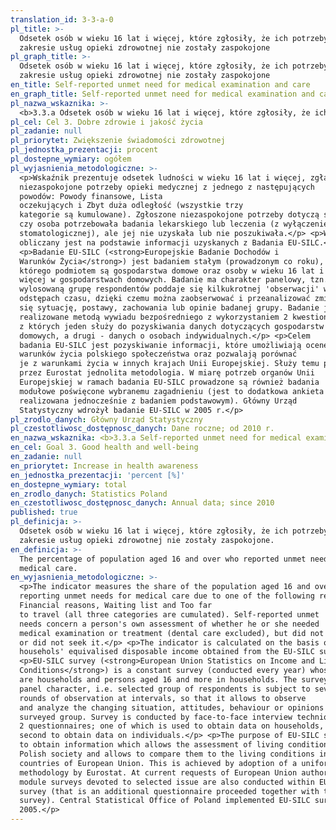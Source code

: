 ```yaml
---
translation_id: 3-3-a-0
pl_title: >-
  Odsetek osób w wieku 16 lat i więcej, które zgłosiły, że ich potrzeby w
  zakresie usług opieki zdrowotnej nie zostały zaspokojone
pl_graph_title: >-
  Odsetek osób w wieku 16 lat i więcej, które zgłosiły, że ich potrzeby w
  zakresie usług opieki zdrowotnej nie zostały zaspokojone
en_title: Self-reported unmet need for medical examination and care
en_graph_title: Self-reported unmet need for medical examination and care
pl_nazwa_wskaznika: >-
  <b>3.3.a Odsetek osób w wieku 16 lat i więcej, które zgłosiły, że ich potrzeby w zakresie usług opieki zdrowotnej nie zostały zaspokojone</b>
pl_cel: Cel 3. Dobre zdrowie i jakość życia
pl_zadanie: null
pl_priorytet: Zwiększenie świadomości zdrowotnej
pl_jednostka_prezentacji: procent
pl_dostepne_wymiary: ogółem
pl_wyjasnienia_metodologiczne: >-
  <p>Wskaźnik prezentuje odsetek ludności w wieku 16 lat i więcej, zgłaszającej
  niezaspokojone potrzeby opieki medycznej z jednego z następujących
  powodów: Powody finansowe, Lista
  oczekujących i Zbyt duża odległość (wszystkie trzy
  kategorie są kumulowane). Zgłoszone niezaspokojone potrzeby dotyczą samooceny,
  czy osoba potrzebowała badania lekarskiego lub leczenia (z wyłączeniem opieki
  stomatologicznej), ale jej nie uzyskała lub nie poszukiwała.</p> <p>Wskaźnik
  obliczany jest na podstawie informacji uzyskanych z Badania EU-SILC.</p>
  <p>Badanie EU-SILC (<strong>Europejskie Badanie Dochodów i
  Warunków Życia</strong>) jest badaniem stałym (prowadzonym co roku),
  którego podmiotem są gospodarstwa domowe oraz osoby w wieku 16 lat i
  więcej w gospodarstwach domowych. Badanie ma charakter panelowy, tzn.
  wylosowaną grupę respondentów poddaje się kilkukrotnej 'obserwacji' w
  odstępach czasu, dzięki czemu można zaobserwować i przeanalizować zmieniającą
  się sytuację, postawy, zachowania lub opinie badanej grupy. Badanie jest
  realizowane metodą wywiadu bezpośredniego z wykorzystaniem 2 kwestionariuszy,
  z których jeden służy do pozyskiwania danych dotyczących gospodarstw
  domowych, a drugi - danych o osobach indywidualnych.</p> <p>Celem
  badania EU-SILC jest pozyskiwanie informacji, które umożliwiają ocenę
  warunków życia polskiego społeczeństwa oraz pozwalają porównać
  je z warunkami życia w innych krajach Unii Europejskiej. Służy temu przyjęta
  przez Eurostat jednolita metodologia. W miarę potrzeb organów Unii
  Europejskiej w ramach badania EU-SILC prowadzone są również badania
  modułowe poświęcone wybranemu zagadnieniu (jest to dodatkowa ankieta
  realizowana jednocześnie z badaniem podstawowym). Główny Urząd
  Statystyczny wdrożył badanie EU-SILC w 2005 r.</p>
pl_zrodlo_danych: Główny Urząd Statystyczny
pl_czestotliwosc_dostępnosc_danych: Dane roczne; od 2010 r.
en_nazwa_wskaznika: <b>3.3.a Self-reported unmet need for medical examination and care</b>
en_cel: Goal 3. Good health and well-being
en_zadanie: null
en_priorytet: Increase in health awareness
en_jednostka_prezentacji: 'percent [%]'
en_dostepne_wymiary: total
en_zrodlo_danych: Statistics Poland
en_czestotliwosc_dostępnosc_danych: Annual data; since 2010
published: true
pl_definicja: >-
  Odsetek osób w wieku 16 lat i więcej, które zgłosiły, że ich potrzeby w
  zakresie usług opieki zdrowotnej nie zostały zaspokojone.
en_definicja: >-
  The percentage of population aged 16 and over who reported unmet needs for
  medical care.
en_wyjasnienia_metodologiczne: >-
  <p>The indicator measures the share of the population aged 16 and over
  reporting unmet needs for medical care due to one of the following reasons:
  Financial reasons, Waiting list and Too far
  to travel (all three categories are cumulated). Self-reported unmet
  needs concern a person's own assessment of whether he or she needed
  medical examination or treatment (dental care excluded), but did not have it
  or did not seek it.</p> <p>The indicator is calculated on the basis of
  househols' equivalised disposable income obtained from the EU-SILC survey.</p>
  <p>EU-SILC survey (<strong>European Union Statistics on Income and Living
  Conditions</strong>) is a constant survey (conducted every year) whose subject
  are households and persons aged 16 and more in households. The survey is of a
  panel character, i.e. selected group of respondents is subject to several
  rounds of observation at intervals, so that it allows to observe
  and analyze the changing situation, attitudes, behaviour or opinions of a
  surveyed group. Survey is conducted by face-to-face interview technique using
  2 questionnaires; one of which is used to obtain data on households, and the
  second to obtain data on individuals.</p> <p>The purpose of EU-SILC survey is
  to obtain information which allows the assessment of living conditions of
  Polish society and allows to compare them to the living conditions in other
  countries of European Union. This is achieved by adoption of a uniform
  methodology by Eurostat. At current requests of European Union authorities,
  module surveys devoted to selected issue are also conducted within EU-SILC
  survey (that is an additional questionnaire proceeded together with the basic
  survey). Central Statistical Office of Poland implemented EU-SILC survey in
  2005.</p>
---
```


